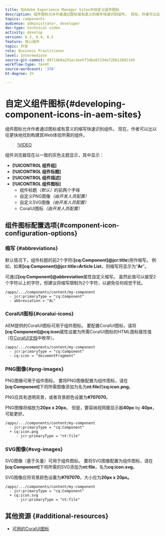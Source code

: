 ```yaml
---
title: 在Adobe Experience Manager Sites中自定义组件图标
description: 组件图标允许作者通过图标或有意义的缩写快速识别组件。 现在，作者可以比以往更快地找到构建其Web体验所需的组件。
topics: components
audience: administrator, developer
doc-type: technical video
activity: develop
version: 6.3, 6.4, 6.5
feature: 核心组件
topic: 开发
role: Business Practitioner
level: Intermediate
source-git-commit: d9714b9a291ec3ee5f3dba9723de72bb120d2149
workflow-type: tm+mt
source-wordcount: '378'
ht-degree: 2%

---
```



# 自定义组件图标{#developing-component-icons-in-aem-sites}

组件图标允许作者通过图标或有意义的缩写快速识别组件。 现在，作者可以比以往更快地找到构建其Web体验所需的组件。

>[!VIDEO](https://video.tv.adobe.com/v/16778/?quality=9&learn=on)

组件浏览器现在以一致的灰色主题显示，其中显示：

* **[!UICONTROL 组件组]**
* **[!UICONTROL 组件标题]**
* **[!UICONTROL 组件描述]**
* **[!UICONTROL 组件图标]**
   * 组件标题&#x200B;*（默认）*&#x200B;的前两个字母
   * 自定义PNG图像&#x200B;*（由开发人员配置）*
   * 自定义SVG图像&#x200B;*（由开发人员配置）*
   * CoralUI图标&#x200B;*（由开发人员配置）*

## 组件图标配置选项{#component-icon-configuration-options}

### 缩写 {#abbreviations}

默认情况下，组件标题的前2个字符(**[cq:Component]@jcr:title**)用作缩写。 例如，如果&#x200B;**[cq:Component]@jcr:title=Article List**，则缩写将显示为“**Ar**”。

可通过&#x200B;**[cq:Component]@abbreviation**&#x200B;属性自定义缩写。 虽然此值可以接受2个字符以上的字符，但建议将缩写限制为2个字符，以避免任何视觉干扰。

```plain
/apps/.../components/content/my-component
  - jcr:primaryType = "cq:Component"
  - abbreviation = "AL"
```

### CoralUI图标{#coralui-icons}

AEM提供的CoralUI图标可用于组件图标。 要配置CoralUI图标，请将&#x200B;**[cq:Component]@cq:icon**&#x200B;属性设置为所需CoralUI图标的HTML图标属性值（在[CoralUI文档](https://helpx.adobe.com/experience-manager/6-5/sites/developing/using/reference-materials/coral-ui/coralui3/Coral.Icon.html)中枚举）。

```plain
/apps/.../components/content/my-component
  - jcr:primaryType = "cq:Component"
  - cq:icon = "documentFragment"
```

### PNG图像{#png-images}

PNG图像可用于组件图标。 要将PNG图像配置为组件图标，请在&#x200B;**[cq:Component]**&#x200B;下将所需图像添加为名为&#x200B;**nt:file**&#x200B;的&#x200B;**cq:icon.png**。

PNG应具有透明背景，或者背景颜色设置为&#x200B;**#707070**。

PNG图像将缩放为&#x200B;**20px x 20px**。 但是，要容纳视网膜显示器&#x200B;**40px** by **40px**，可能更好。

```plain
/apps/.../components/content/my-component
  - jcr:primaryType = "cq:Component"
  + cq:icon.png
     - jcr:primaryType = "nt:file"
```

### SVG图像{#svg-images}

SVG图像（基于矢量）可用于组件图标。 要将SVG图像配置为组件图标，请在&#x200B;**[cq:Component]**&#x200B;下将所需的SVG添加为&#x200B;**nt:file**，名为&#x200B;**cq:icon.svg**。

SVG图像应将背景颜色设置为&#x200B;**#707070**，大小应为&#x200B;**20px x 20px。**

```plain
/apps/.../components/content/my-component
  - jcr:primaryType = "cq:Component"
  + cq:icon.svg
     - jcr:primaryType = "nt:file"
```

## 其他资源 {#additional-resources}

* [可用的CoralUI图标](https://helpx.adobe.com/experience-manager/6-5/sites/developing/using/reference-materials/coral-ui/coralui3/Coral.Icon.html)
